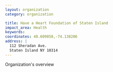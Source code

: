 ```yaml
---
layout: organization
category: organization

title: Have a Heart Foundation of Staten Island
impact_area: Health
keywords: 
coordinates: 40.609058,-74.138206
address: |
  112 Sheradan Ave.
  Staten Island NY 10314
---
```

Organization's overview
